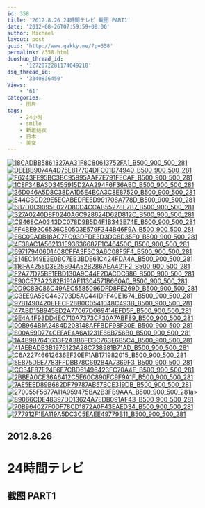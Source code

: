 ```yaml
---
id: 358
title: '2012.8.26 24時間テレビ 截图 PART1'
date: '2012-08-26T07:59:59+08:00'
author: Michael
layout: post
guid: 'http://www.gakky.me/?p=358'
permalink: /358.html
duoshuo_thread_id:
    - '1272072281174049218'
dsq_thread_id:
    - '3340836450'
Views:
    - '61'
categories:
    - 图片
tags:
    - 24小时
    - smile
    - 新垣结衣
    - 日本
    - 美女
---
```


[![18CADBB5861327AA31F8C80613752FA1_B500_900_500_281](http://www.yui-aragaki.org/wp-content/uploads/img/18CADBB5861327AA31F8C80613752FA1_B500_900_500_281.jpeg)](http://www.yui-aragaki.org/wp-content/uploads/img/18CADBB5861327AA31F8C80613752FA1_B1280_1280_1280_720.jpeg) [![DEEBB9074A4D75E817704DFC01D74940_B500_900_500_281](http://www.yui-aragaki.org/wp-content/uploads/img/DEEBB9074A4D75E817704DFC01D74940_B500_900_500_281.jpeg)](http://www.yui-aragaki.org/wp-content/uploads/img/DEEBB9074A4D75E817704DFC01D74940_B1280_1280_1280_720.jpeg) [![F6243FE95BC3BC95995AAF7E791FECAF_B500_900_500_281](http://www.yui-aragaki.org/wp-content/uploads/img/F6243FE95BC3BC95995AAF7E791FECAF_B500_900_500_281.jpeg)](http://www.yui-aragaki.org/wp-content/uploads/img/F6243FE95BC3BC95995AAF7E791FECAF_B1280_1280_1280_720.jpeg) [![1C8F34BA3D3455915D2AA294F6F36ABD_B500_900_500_281](http://www.yui-aragaki.org/wp-content/uploads/img/1C8F34BA3D3455915D2AA294F6F36ABD_B500_900_500_281.jpeg)](http://www.yui-aragaki.org/wp-content/uploads/img/1C8F34BA3D3455915D2AA294F6F36ABD_B1280_1280_1280_720.jpeg) [![36D046A5D8C38DA1D5E4B0A3C8E87520_B500_900_500_281](http://www.yui-aragaki.org/wp-content/uploads/img/36D046A5D8C38DA1D5E4B0A3C8E87520_B500_900_500_281.jpeg)](http://www.yui-aragaki.org/wp-content/uploads/img/36D046A5D8C38DA1D5E4B0A3C8E87520_B1280_1280_1280_720.jpeg) [![544CBCD29E5ECABEDFE5D991708A778D_B500_900_500_281](http://www.yui-aragaki.org/wp-content/uploads/img/544CBCD29E5ECABEDFE5D991708A778D_B500_900_500_281.jpeg)](http://www.yui-aragaki.org/wp-content/uploads/img/544CBCD29E5ECABEDFE5D991708A778D_B1280_1280_1280_720.jpeg) [![687D0C9095E027D80D4CCAB55278E7B7_B500_900_500_281](http://www.yui-aragaki.org/wp-content/uploads/img/687D0C9095E027D80D4CCAB55278E7B7_B500_900_500_281.jpeg)](http://www.yui-aragaki.org/wp-content/uploads/img/687D0C9095E027D80D4CCAB55278E7B7_B1280_1280_1280_720.jpeg) [![327A0240D8F0240A6C928624D62D812C_B500_900_500_281](http://www.yui-aragaki.org/wp-content/uploads/img/327A0240D8F0240A6C928624D62D812C_B500_900_500_281.jpeg)](http://www.yui-aragaki.org/wp-content/uploads/img/327A0240D8F0240A6C928624D62D812C_B1280_1280_1280_720.jpeg) [![C9468CA0343DC078D9B5D4F1B343B74E_B500_900_500_281](http://www.yui-aragaki.org/wp-content/uploads/img/C9468CA0343DC078D9B5D4F1B343B74E_B500_900_500_281.jpeg)](http://www.yui-aragaki.org/wp-content/uploads/img/C9468CA0343DC078D9B5D4F1B343B74E_B1280_1280_1280_720.jpeg) [![FF4BE92C6536CE0503E579F344B46F9A_B500_900_500_281](http://www.yui-aragaki.org/wp-content/uploads/img/FF4BE92C6536CE0503E579F344B46F9A_B500_900_500_281.jpeg)](http://www.yui-aragaki.org/wp-content/uploads/img/FF4BE92C6536CE0503E579F344B46F9A_B1280_1280_1280_720.jpeg) [![E6C09ADB18AC7FC93DFDE3D3DC8D35F0_B500_900_500_281](http://www.yui-aragaki.org/wp-content/uploads/img/E6C09ADB18AC7FC93DFDE3D3DC8D35F0_B500_900_500_281.jpeg)](http://www.yui-aragaki.org/wp-content/uploads/img/E6C09ADB18AC7FC93DFDE3D3DC8D35F0_B1280_1280_1280_720.jpeg) [![4F38AC1A562131E93636687F1C46450C_B500_900_500_281](http://www.yui-aragaki.org/wp-content/uploads/img/4F38AC1A562131E93636687F1C46450C_B500_900_500_281.jpeg)](http://www.yui-aragaki.org/wp-content/uploads/img/4F38AC1A562131E93636687F1C46450C_B1280_1280_1280_720.jpeg) [![697179406D1408CFFA3F3C3A6C08F5F4_B500_900_500_281](http://www.yui-aragaki.org/wp-content/uploads/img/697179406D1408CFFA3F3C3A6C08F5F4_B500_900_500_281.jpeg)](http://www.yui-aragaki.org/wp-content/uploads/img/697179406D1408CFFA3F3C3A6C08F5F4_B1280_1280_1280_720.jpeg) [![E14EC149E3E0BC7EB3BDE61C424FDA4A_B500_900_500_281](http://www.yui-aragaki.org/wp-content/uploads/img/E14EC149E3E0BC7EB3BDE61C424FDA4A_B500_900_500_281.jpeg)](http://www.yui-aragaki.org/wp-content/uploads/img/E14EC149E3E0BC7EB3BDE61C424FDA4A_B1280_1280_1280_720.jpeg) [![116FA4255D3E25B94A52B286AEA421F2_B500_900_500_281](http://www.yui-aragaki.org/wp-content/uploads/img/116FA4255D3E25B94A52B286AEA421F2_B500_900_500_281.jpeg)](http://www.yui-aragaki.org/wp-content/uploads/img/116FA4255D3E25B94A52B286AEA421F2_B1280_1280_1280_720.jpeg) [![F2A77D75BE1EBD130A9C44E2DACDC686_B500_900_500_281](http://www.yui-aragaki.org/wp-content/uploads/img/F2A77D75BE1EBD130A9C44E2DACDC686_B500_900_500_281.jpeg)](http://www.yui-aragaki.org/wp-content/uploads/img/F2A77D75BE1EBD130A9C44E2DACDC686_B1280_1280_1280_720.jpeg) [![E90C573A2382B191AF11304571B660A0_B500_900_500_281](http://www.yui-aragaki.org/wp-content/uploads/img/E90C573A2382B191AF11304571B660A0_B500_900_500_281.jpeg)](http://www.yui-aragaki.org/wp-content/uploads/img/E90C573A2382B191AF11304571B660A0_B1280_1280_1280_720.jpeg) [![0D9C83C86C49AEC5585096DFD8FE269D_B500_900_500_281](http://www.yui-aragaki.org/wp-content/uploads/img/0D9C83C86C49AEC5585096DFD8FE269D_B500_900_500_281.jpeg)](http://www.yui-aragaki.org/wp-content/uploads/img/0D9C83C86C49AEC5585096DFD8FE269D_B1280_1280_1280_720.jpeg) [![C3EE9A55C443703D5AC441DFF40E1674_B500_900_500_281](http://www.yui-aragaki.org/wp-content/uploads/img/C3EE9A55C443703D5AC441DFF40E1674_B500_900_500_281.jpeg)](http://www.yui-aragaki.org/wp-content/uploads/img/C3EE9A55C443703D5AC441DFF40E1674_B1280_1280_1280_720.jpeg) [![97B1490420EFFCF28B0C0541048C493B_B500_900_500_281](http://www.yui-aragaki.org/wp-content/uploads/img/97B1490420EFFCF28B0C0541048C493B_B500_900_500_281.jpeg)](http://www.yui-aragaki.org/wp-content/uploads/img/97B1490420EFFCF28B0C0541048C493B_B1280_1280_1280_720.jpeg) [![47ABD15B945ED2A77067D069414EFD5F_B500_900_500_281](http://www.yui-aragaki.org/wp-content/uploads/img/47ABD15B945ED2A77067D069414EFD5F_B500_900_500_281.jpeg)](http://www.yui-aragaki.org/wp-content/uploads/img/47ABD15B945ED2A77067D069414EFD5F_B1280_1280_1280_720.jpeg) [![9E4A4F93DD4EC710A7373CF30A7ABF89_B500_900_500_281](http://www.yui-aragaki.org/wp-content/uploads/img/9E4A4F93DD4EC710A7373CF30A7ABF89_B500_900_500_281.jpeg)](http://www.yui-aragaki.org/wp-content/uploads/img/9E4A4F93DD4EC710A7373CF30A7ABF89_B1280_1280_1280_720.jpeg) [![00B964B1A2484D208148AFFBDF98F30E_B500_900_500_281](http://www.yui-aragaki.org/wp-content/uploads/img/00B964B1A2484D208148AFFBDF98F30E_B500_900_500_281.jpeg)](http://www.yui-aragaki.org/wp-content/uploads/img/00B964B1A2484D208148AFFBDF98F30E_B1280_1280_1280_720.jpeg) [![800A59D774CEFAE4A6A1231E66B756B0_B500_900_500_281](http://www.yui-aragaki.org/wp-content/uploads/img/800A59D774CEFAE4A6A1231E66B756B0_B500_900_500_281.jpeg)](http://www.yui-aragaki.org/wp-content/uploads/img/800A59D774CEFAE4A6A1231E66B756B0_B1280_1280_1280_720.jpeg) [![1A4B9B7641633F2A3B6FD3C763E6B5C4_B500_900_500_281](http://www.yui-aragaki.org/wp-content/uploads/img/1A4B9B7641633F2A3B6FD3C763E6B5C4_B500_900_500_281.jpeg)](http://www.yui-aragaki.org/wp-content/uploads/img/1A4B9B7641633F2A3B6FD3C763E6B5C4_B1280_1280_1280_720.jpeg) [![41AEBADB3B1976123A28C738981B71AD_B500_900_500_281](http://www.yui-aragaki.org/wp-content/uploads/img/41AEBADB3B1976123A28C738981B71AD_B500_900_500_281.jpeg)](http://www.yui-aragaki.org/wp-content/uploads/img/41AEBADB3B1976123A28C738981B71AD_B1280_1280_1280_720.jpeg) [![C6A22746612636EF30EF1AB171982015_B500_900_500_281](http://www.yui-aragaki.org/wp-content/uploads/img/C6A22746612636EF30EF1AB171982015_B500_900_500_281.jpeg)](http://www.yui-aragaki.org/wp-content/uploads/img/C6A22746612636EF30EF1AB171982015_B1280_1280_1280_720.jpeg) [![5E875DEE7783FFDBB78C69284A7369F3_B500_900_500_281](http://www.yui-aragaki.org/wp-content/uploads/img/5E875DEE7783FFDBB78C69284A7369F3_B500_900_500_281.jpeg)](http://www.yui-aragaki.org/wp-content/uploads/img/5E875DEE7783FFDBB78C69284A7369F3_B1280_1280_1280_720.jpeg) [![CC34F87E24F6F7CBD61496423FC70A4E_B500_900_500_281](http://www.yui-aragaki.org/wp-content/uploads/img/CC34F87E24F6F7CBD61496423FC70A4E_B500_900_500_281.jpeg)](http://www.yui-aragaki.org/wp-content/uploads/img/CC34F87E24F6F7CBD61496423FC70A4E_B1280_1280_1280_720.jpeg) [![2BBEA0CE36A6412C5E60C890FC9F9A1F_B500_900_500_281](http://www.yui-aragaki.org/wp-content/uploads/img/2BBEA0CE36A6412C5E60C890FC9F9A1F_B500_900_500_281.jpeg)](http://www.yui-aragaki.org/wp-content/uploads/img/2BBEA0CE36A6412C5E60C890FC9F9A1F_B1280_1280_1280_720.jpeg) [![7AE5EED89B682DF79787AB57BCE319DB_B500_900_500_281](http://www.yui-aragaki.org/wp-content/uploads/img/7AE5EED89B682DF79787AB57BCE319DB_B500_900_500_281.jpeg)](http://www.yui-aragaki.org/wp-content/uploads/img/7AE5EED89B682DF79787AB57BCE319DB_B1280_1280_1280_720.jpeg) [![270055F5677A11A959475BA2B3FB9AAA_B500_900_500_281](http://www.yui-aragaki.org/wp-content/uploads/img/270055F5677A11A959475BA2B3FB9AAA_B500_900_500_281.jpeg)a&gt; ](http://www.yui-aragaki.org/wp-content/uploads/img/270055F5677A11A959475BA2B3FB9AAA_B1280_1280_1280_720.jpeg)[![89066CDE48397DD13624A7EDB091AF43_B500_900_500_281](http://www.yui-aragaki.org/wp-content/uploads/img/89066CDE48397DD13624A7EDB091AF43_B500_900_500_281.jpeg)](http://www.yui-aragaki.org/wp-content/uploads/img/89066CDE48397DD13624A7EDB091AF43_B1280_1280_1280_720.jpeg) [![70B964027F0DF78CD1872A0F43EAED34_B500_900_500_281](http://www.yui-aragaki.org/wp-content/uploads/img/70B964027F0DF78CD1872A0F43EAED34_B500_900_500_281.jpeg)](http://www.yui-aragaki.org/wp-content/uploads/img/70B964027F0DF78CD1872A0F43EAED34_B1280_1280_1280_720.jpeg) [![777912F1EA119A5DC3C5EAEE49779B11_B500_900_500_281](http://www.yui-aragaki.org/wp-content/uploads/img/777912F1EA119A5DC3C5EAEE49779B11_B500_900_500_281.jpeg)](http://www.yui-aragaki.org/wp-content/uploads/img/777912F1EA119A5DC3C5EAEE49779B11_B1280_1280_1280_720.jpeg)

## 2012.8.26 

# <span>24時間テレビ</span>

##  截图 PART1